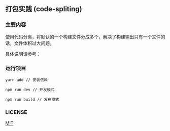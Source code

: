 ## 打包实践 (code-spliting)

### 主要内容

使用代码分离，将默认的一个构建文件分成多个，解决了构建输出只有一个文件的话，文件体积过大问题。

具体说明请参考：

### 运行项目

```
yarn add // 安装依赖

npm run dev // 开发模式

npm run build // 发布模式
```


### LICENSE

[MIT](https://opensource.org/licenses/MIT)

